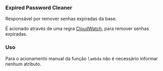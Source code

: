 ### Expired Password Cleaner

Responsável por remover senhas expiradas da base.

É acionado através de uma regra [CloudWatch](https://console.aws.amazon.com/cloudwatch),
para remover senhas expiradas.

### Uso

Para o acionamento manual da função `lambda` não é necessário informar nenhum atributo.
